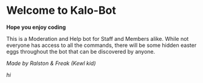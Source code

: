 Welcome to Kalo-Bot
===================

**Hope you enjoy coding**

This is a Moderation and Help bot for Staff and Members alike.
While not everyone has access to all the commands, there will be
some hidden easter eggs throughout the bot that can be discovered
by anyone.

_*Made by Ralston & Freak (Kewl kid)*_





















































































_hi_
